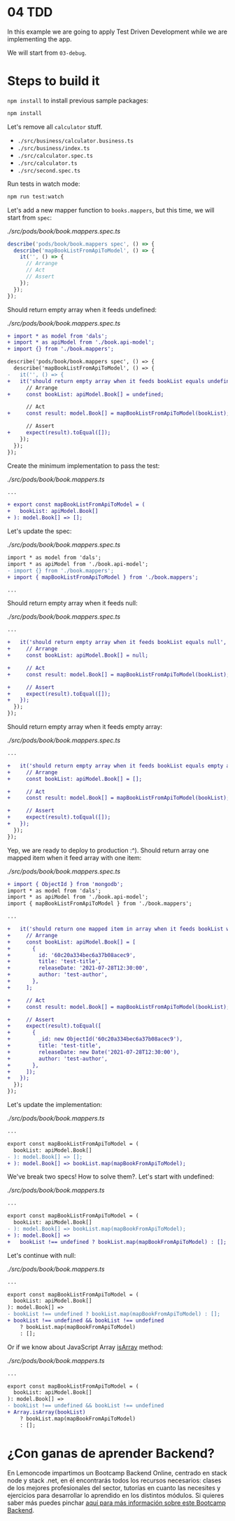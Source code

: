 # 04 TDD

In this example we are going to apply Test Driven Development while we are implementing the app.

We will start from `03-debug`.

# Steps to build it

`npm install` to install previous sample packages:

```bash
npm install
```

Let's remove all `calculator` stuff.
  - `./src/business/calculator.business.ts`
  - `./src/business/index.ts`
  - `./src/calculator.spec.ts`
  - `./src/calculator.ts`
  - `./src/second.spec.ts`

Run tests in watch mode:

```bash
npm run test:watch
```

Let's add a new mapper function to `books.mappers`, but this time, we will start from `spec`:

_./src/pods/book/book.mappers.spec.ts_

```typescript
describe('pods/book/book.mappers spec', () => {
  describe('mapBookListFromApiToModel', () => {
    it('', () => {
      // Arrange
      // Act
      // Assert
    });
  });
});


```

Should return empty array when it feeds undefined:

_./src/pods/book/book.mappers.spec.ts_

```diff
+ import * as model from 'dals';
+ import * as apiModel from './book.api-model';
+ import {} from './book.mappers';

describe('pods/book/book.mappers spec', () => {
  describe('mapBookListFromApiToModel', () => {
-   it('', () => {
+   it('should return empty array when it feeds bookList equals undefined', () => {
      // Arrange
+     const bookList: apiModel.Book[] = undefined;

      // Act
+     const result: model.Book[] = mapBookListFromApiToModel(bookList);

      // Assert
+     expect(result).toEqual([]);
    });
  });
});

```

Create the minimum implementation to pass the test:

_./src/pods/book/book.mappers.ts_

```diff
...

+ export const mapBookListFromApiToModel = (
+   bookList: apiModel.Book[]
+ ): model.Book[] => [];

```

Let's update the spec:

_./src/pods/book/book.mappers.spec.ts_

```diff
import * as model from 'dals';
import * as apiModel from './book.api-model';
- import {} from './book.mappers';
+ import { mapBookListFromApiToModel } from './book.mappers';

...

```

Should return empty array when it feeds null:

_./src/pods/book/book.mappers.spec.ts_

```diff
...

+   it('should return empty array when it feeds bookList equals null', () => {
+     // Arrange
+     const bookList: apiModel.Book[] = null;

+     // Act
+     const result: model.Book[] = mapBookListFromApiToModel(bookList);

+     // Assert
+     expect(result).toEqual([]);
+   });
  });
});

```

Should return empty array when it feeds empty array:

_./src/pods/book/book.mappers.spec.ts_

```diff
...

+   it('should return empty array when it feeds bookList equals empty array', () => {
+     // Arrange
+     const bookList: apiModel.Book[] = [];

+     // Act
+     const result: model.Book[] = mapBookListFromApiToModel(bookList);

+     // Assert
+     expect(result).toEqual([]);
+   });
  });
});

```

Yep, we are ready to deploy to production :^). Should return array one mapped item when it feed array with one item:

_./src/pods/book/book.mappers.spec.ts_

```diff
+ import { ObjectId } from 'mongodb';
import * as model from 'dals';
import * as apiModel from './book.api-model';
import { mapBookListFromApiToModel } from './book.mappers';

...

+   it('should return one mapped item in array when it feeds bookList with one item', () => {
+     // Arrange
+     const bookList: apiModel.Book[] = [
+       {
+         id: '60c20a334bec6a37b08acec9',
+         title: 'test-title',
+         releaseDate: '2021-07-28T12:30:00',
+         author: 'test-author',
+       },
+     ];

+     // Act
+     const result: model.Book[] = mapBookListFromApiToModel(bookList);

+     // Assert
+     expect(result).toEqual([
+       {
+         _id: new ObjectId('60c20a334bec6a37b08acec9'),
+         title: 'test-title',
+         releaseDate: new Date('2021-07-28T12:30:00'),
+         author: 'test-author',
+       },
+     ]);
+   });
  });
});

```

Let's update the implementation:

_./src/pods/book/book.mappers.ts_

```diff
...

export const mapBookListFromApiToModel = (
  bookList: apiModel.Book[]
- ): model.Book[] => [];
+ ): model.Book[] => bookList.map(mapBookFromApiToModel);

```

We've break two specs! How to solve them?. Let's start with undefined:

_./src/pods/book/book.mappers.ts_

```diff
...

export const mapBookListFromApiToModel = (
  bookList: apiModel.Book[]
- ): model.Book[] => bookList.map(mapBookFromApiToModel);
+ ): model.Book[] =>
+   bookList !== undefined ? bookList.map(mapBookFromApiToModel) : [];

```

Let's continue with null:

_./src/pods/book/book.mappers.ts_

```diff
...

export const mapBookListFromApiToModel = (
  bookList: apiModel.Book[]
): model.Book[] =>
- bookList !== undefined ? bookList.map(mapBookFromApiToModel) : [];
+ bookList !== undefined && bookList !== undefined
    ? bookList.map(mapBookFromApiToModel)
    : [];

```

Or if we know about JavaScript Array [isArray](https://developer.mozilla.org/en-US/docs/Web/JavaScript/Reference/Global_Objects/Array/isArray) method:

_./src/pods/book/book.mappers.ts_

```diff
...

export const mapBookListFromApiToModel = (
  bookList: apiModel.Book[]
): model.Book[] =>
- bookList !== undefined && bookList !== undefined
+ Array.isArray(bookList)
    ? bookList.map(mapBookFromApiToModel)
    : [];

```

# ¿Con ganas de aprender Backend?

En Lemoncode impartimos un Bootcamp Backend Online, centrado en stack node y stack .net, en él encontrarás todos los recursos necesarios: clases de los mejores profesionales del sector, tutorías en cuanto las necesites y ejercicios para desarrollar lo aprendido en los distintos módulos. Si quieres saber más puedes pinchar [aquí para más información sobre este Bootcamp Backend](https://lemoncode.net/bootcamp-backend#bootcamp-backend/banner).
